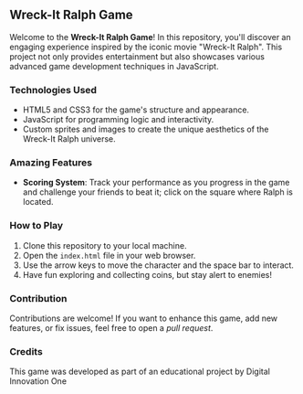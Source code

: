 ## Wreck-It Ralph Game
Welcome to the **Wreck-It Ralph Game**! In this repository, you'll discover an engaging experience inspired by the iconic movie "Wreck-It Ralph". This project not only provides entertainment but also showcases various advanced game development techniques in JavaScript.

### Technologies Used

- HTML5 and CSS3 for the game's structure and appearance.
- JavaScript for programming logic and interactivity.
- Custom sprites and images to create the unique aesthetics of the Wreck-It Ralph universe.

### Amazing Features

- **Scoring System**: Track your performance as you progress in the game and challenge your friends to beat it; click on the square where Ralph is located.

### How to Play

1. Clone this repository to your local machine.
2. Open the `index.html` file in your web browser.
3. Use the arrow keys to move the character and the space bar to interact.
4. Have fun exploring and collecting coins, but stay alert to enemies!

### Contribution

Contributions are welcome! If you want to enhance this game, add new features, or fix issues, feel free to open a _pull request_.

### Credits

This game was developed as part of an educational project by Digital Innovation One
